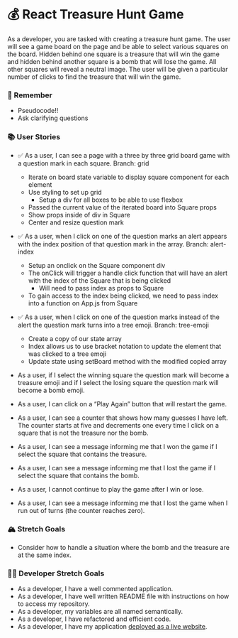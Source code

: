# 💰 React Treasure Hunt Game

As a developer, you are tasked with creating a treasure hunt game. The user will see a game board on the page and be able to select various squares on the board. Hidden behind one square is a treasure that will win the game and hidden behind another square is a bomb that will lose the game. All other squares will reveal a neutral image. The user will be given a particular number of clicks to find the treasure that will win the game.

### 🤔 Remember

- Pseudocode!!
- Ask clarifying questions

### 📚 User Stories

- ✅ As a user, I can see a page with a three by three grid board game with a question mark in each square.
  Branch: grid
  - Iterate on board state variable to display square component for each element
  - Use styling to set up grid
    - Setup a div for all boxes to be able to use flexbox
  - Passed the current value of the iterated board into Square props
  - Show props inside of div in Square
  - Center and resize question mark

- ✅ As a user, when I click on one of the question marks an alert appears with the index position of that question mark in the array.
  Branch: alert-index
  - Setup an onclick on the Square component div
  - The onClick will trigger a handle click function that will have an alert with the index of the Square that is being clicked
    - Will need to pass index as props to Square
  - To gain access to the index being clicked, we need to pass index into a function on App.js from Square


- ✅ As a user, when I click on one of the question marks instead of the alert the question mark turns into a tree emoji.
  Branch: tree-emoji
  - Create a copy of our state array
  - Index allows us to use bracket notation to update the element that was clicked to a tree emoji
  - Update state using setBoard method with the modified copied array


- As a user, if I select the winning square the question mark will become a treasure emoji and if I select the losing square the question mark will become a bomb emoji.
- As a user, I can click on a “Play Again” button that will restart the game.
- As a user, I can see a counter that shows how many guesses I have left. The counter starts at five and decrements one every time I click on a square that is not the treasure nor the bomb.
- As a user, I can see a message informing me that I won the game if I select the square that contains the treasure.
- As a user, I can see a message informing me that I lost the game if I select the square that contains the bomb.
- As a user, I cannot continue to play the game after I win or lose.
- As a user, I can see a message informing me that I lost the game when I run out of turns (the counter reaches zero).

### 🏔 Stretch Goals

- Consider how to handle a situation where the bomb and the treasure are at the same index.

### 👩‍💻 Developer Stretch Goals

- As a developer, I have a well commented application.
- As a developer, I have well written README file with instructions on how to access my repository.
- As a developer, my variables are all named semantically.
- As a developer, I have refactored and efficient code.
- As a developer, I have my application [deployed as a live website](https://render.com/docs/deploy-create-react-app).
